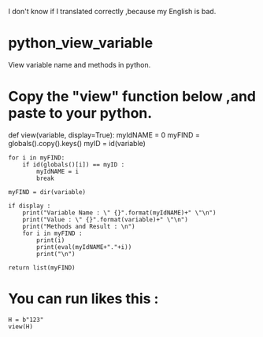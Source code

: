 I don't know if I translated correctly ,because my English is bad.

# python_view_variable
View variable name and methods in python.

# Copy the "view" function below ,and paste to your python.

def view(variable, display=True):
    myIdNAME = 0
    myFIND = globals().copy().keys()
    myID = id(variable)
    
    for i in myFIND:
        if id(globals()[i]) == myID :
            myIdNAME = i
            break
    
    myFIND = dir(variable)
    
    if display :
        print("Variable Name : \" {}".format(myIdNAME)+" \"\n")
        print("Value : \" {}".format(variable)+" \"\n")
        print("Methods and Result : \n")      
        for i in myFIND :  
            print(i)
            print(eval(myIdNAME+"."+i))
            print("\n")   
        
    return list(myFIND)
    
# You can run likes this : 
    H = b"123"
    view(H)
